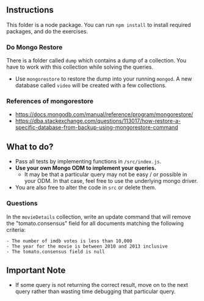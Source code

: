 ## Instructions

This folder is a node package. You can run `npm install` to install required packages, and do the exercises.

### Do Mongo Restore

There is a folder called `dump` which contains a dump of a collection. You have to work with this collection while solving the queries.

- Use `mongorestore` to restore the dump into your running `mongod`. A new database called `video` will be created with a few collections.

### References of mongorestore
- https://docs.mongodb.com/manual/reference/program/mongorestore/
- https://dba.stackexchange.com/questions/113017/how-restore-a-specific-database-from-backup-using-mongorestore-command


## What to do?
- Pass all tests by implementing functions in `/src/index.js`.
- **Use your own Mongo ODM to implement your queries.**
  - It may be that a particular query may not be easy / or possible in your ODM. In that case, feel free to use the underlying mongo driver.
- You are also free to alter the code in `src` or delete them.

### Questions

In the `movieDetails` collection, write an update command that will remove the "tomato.consensus" field for all documents matching the following criteria:

    - The number of imdb votes is less than 10,000
    - The year for the movie is between 2010 and 2013 inclusive
    - The tomato.consensus field is null

## Important Note
- If some query is not returning the correct result, move on to the next query rather than wasting time debugging that particular query.